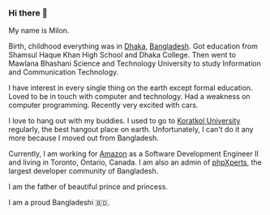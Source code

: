 ### Hi there 👋

My name is Milon.

Birth, childhood everything was in [Dhaka](https://en.wikipedia.org/wiki/Dhaka), [Bangladesh](https://en.wikipedia.org/wiki/Bangladesh). Got education from Shamsul Haque Khan High School and Dhaka College. Then went to Mawlana Bhashani Science and Technology University to study Information and Communication Technology.

I have interest in every single thing on the earth except formal education. Loved to be in touch with computer and technology. Had a weakness on computer programming. Recently very excited with cars.

I love to hang out with my buddies. I used to go to [Koratkol University](https://www.facebook.com/koratkol/) regularly, the best hangout place on earth. Unfortunately, I can't do it any more because I moved out from Bangladesh.

Currently, I am working for [Amazon](https://www.amazon.com/) as a Software Development Engineer II and living in Toronto, Ontario, Canada. I am also an admin of [phpXperts](https://www.facebook.com/groups/pxperts/), the largest developer community of Bangladesh.

I am the father of beautiful prince and princess.

I am a proud Bangladeshi 🇧🇩.
